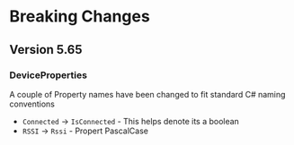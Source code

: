# Breaking Changes

## Version 5.65

### DeviceProperties

A couple of Property names have been changed to fit standard C# naming conventions

* `Connected` -> `IsConnected` - This helps denote its a boolean
* `RSSI` -> `Rssi` - Propert PascalCase
